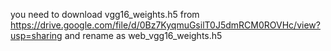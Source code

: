 you need to download vgg16_weights.h5 from https://drive.google.com/file/d/0Bz7KyqmuGsilT0J5dmRCM0ROVHc/view?usp=sharing
and rename as web_vgg16_weights.h5

